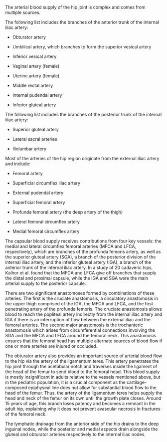 The arterial blood supply of the hip joint is complex and comes from multiple sources.

The following list includes the branches of the anterior trunk of the internal iliac artery:

- Obturator artery

- Umbilical artery, which branches to form the superior vesical artery

- Inferior vesical artery

- Vaginal artery (female)

- Uterine artery (female)

- Middle rectal artery

- Internal pudendal artery

- Inferior gluteal artery

The following list includes the branches of the posterior trunk of the internal iliac artery:

- Superior gluteal artery

- Lateral sacral arteries

- Iliolumbar artery

Most of the arteries of the hip region originate from the external iliac artery and include:

- Femoral artery

- Superficial circumflex iliac artery

- External pudendal artery

- Superficial femoral artery

- Profunda femoral artery (the deep artery of the thigh)

- Lateral femoral circumflex artery

- Medial femoral circumflex artery

The capsular blood supply receives contributions from four key vessels: the medial and lateral circumflex femoral arteries (MFCA and LFCA, respectively), which are branches of the profunda femoris artery, as well as the superior gluteal artery (SGA), a branch of the posterior division of the internal iliac artery, and the inferior gluteal artery (IGA), a branch of the anterior trunk of the internal iliac artery. In a study of 20 cadaveric hips, Kalhor et al. found that the MFCA and LFCA give off branches that supply the distal and proximal capsule, while the IGA and SGA were the main arterial supply to the posterior capsule.

There are two significant anastomoses formed by combinations of these arteries. The first is the cruciate anastomosis, a circulatory anastomosis in the upper thigh comprised of the IGA, the MFCA and LFCA, and the first penetrating artery of the profunda femoris. The cruciate anastomosis allows blood to reach the popliteal artery indirectly from the internal iliac artery and IGA if there is an interruption of flow between the external iliac and the femoral arteries. The second major anastomosis is the trochanteric anastomosis which arises from circumferential connections involving the SGA and the MFCA and LFCA around the femoral neck. This anastomosis ensures that the femoral head has multiple alternate sources of blood flow if one or more arteries are injured or occluded.

The obturator artery also provides an important source of arterial blood flow to the hip via the artery of the ligamentum teres. This artery penetrates the hip joint through the acetabular notch and traverses inside the ligament of the head of the femur to send blood to the femoral head. This blood supply is mostly insignificant in adults relative to the vessels mentioned above, but in the pediatric population, it is a crucial component as the cartilage-composed epiphyseal line does not allow for substantial blood flow to the head of the femur. Thus, the artery of the ligamentum teres helps supply the head and neck of the femur on its own until the growth plate closes. Around 15 years of age, this branch loses patency and becomes a remnant in the adult hip, explaining why it does not prevent avascular necrosis in fractures of the femoral neck.

The lymphatic drainage from the anterior side of the hip drains to the deep inguinal nodes, while the posterior and medial aspects drain alongside the gluteal and obturator arteries respectively to the internal iliac nodes.